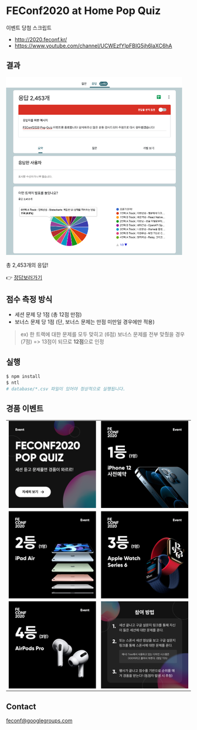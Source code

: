 # FEConf2020 at Home Pop Quiz

이벤트 당첨 스크립트

- http://2020.feconf.kr/
- https://www.youtube.com/channel/UCWEzfYIpFBIG5jh6laXC6hA

## 결과

<img src="./static/images/result.png" width="480px" />

총 2,453개의 응답!

👉 [정답보러가기](./src/services/models/answer.ts)

## 점수 측정 방식

- 세션 문제 당 1점 (총 12점 만점)
- 보너스 문제 당 1점 (단, 보너스 문제는 만점 미만일 경우에만 적용)

> ex) 한 트랙에 대한 문제를 모두 맞히고 (6점) 보너스 문제를 전부 맞췄을 경우 (7점) => 13점이 되므로 **12점**으로 인정

## 실행

```sh
$ npm install
$ ntl
# database/*.csv 파일이 있어야 정상적으로 실행됩니다.
```

## 경품 이벤트

|||
|:-:|:-:|
|<img src="./static/images/popquiz_1.png" width="320px" />|<img src="./static/images/popquiz_2.png" width="320px" />|
|<img src="./static/images/popquiz_3.png" width="320px" />|<img src="./static/images/popquiz_4.png" width="320px" />|
|<img src="./static/images/popquiz_5.png" width="320px" />|<img src="./static/images/popquiz_6.png" width="320px" />|

## Contact

feconf@googlegroups.com